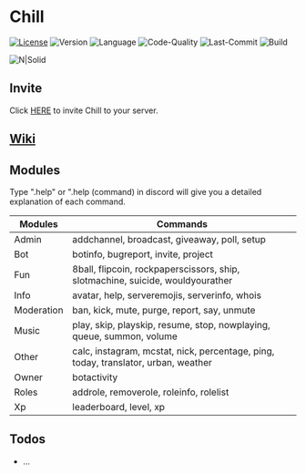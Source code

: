 # Chill

[![License](https://img.shields.io/github/license/mirko93s/Chill)](https://opensource.org/licenses/Apache-2.0)
![Version](https://img.shields.io/github/package-json/v/mirko93s/Chill)
![Language](https://img.shields.io/github/languages/top/mirko93s/Chill)
![Code-Quality](https://img.shields.io/codefactor/grade/github/mirko93s/Chill)
![Last-Commit](https://img.shields.io/github/last-commit/mirko93s/Chill)
![Build](https://img.shields.io/appveyor/ci/mirko93s/chill)

![N|Solid](https://cdn.discordapp.com/avatars/605894942275141672/444631c52d3b76e6c3ed70be25cf0222.png?size=128)

## Invite
Click [HERE](https://www.mirko93s.it/) to invite Chill to your server.

## [Wiki](https://github.com/mirko93s/Chill/wiki)

## Modules
Type ".help" or ".help (command) in discord will give you a detailed explanation of each command.

| Modules | Commands |
| ------ | ------ |
| Admin | addchannel, broadcast, giveaway, poll, setup |
| Bot | botinfo, bugreport, invite, project |
| Fun | 8ball, flipcoin, rockpaperscissors, ship, slotmachine, suicide, wouldyourather |
| Info | avatar, help, serveremojis, serverinfo, whois |
| Moderation | ban, kick, mute, purge, report, say, unmute |
| Music | play, skip, playskip, resume, stop, nowplaying, queue, summon, volume |
| Other | calc, instagram, mcstat, nick, percentage, ping, today, translator, urban, weather |
| Owner | botactivity |
| Roles | addrole, removerole, roleinfo, rolelist |
| Xp | leaderboard, level, xp |

## Todos

 - ...

[//]: # (Hidden stuff)
